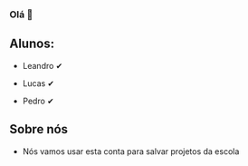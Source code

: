### Olá 👋
## Alunos:
- Leandro &#x2714;</p>
- Lucas &#x2714;</p>
- Pedro &#x2714;</p>
## Sobre nós 
- Nós vamos usar esta conta para salvar projetos da escola
